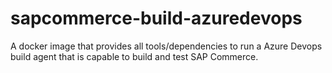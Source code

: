 # sapcommerce-build-azuredevops

A docker image that provides all tools/dependencies to run a Azure Devops build
agent that is capable to build and test SAP Commerce.

